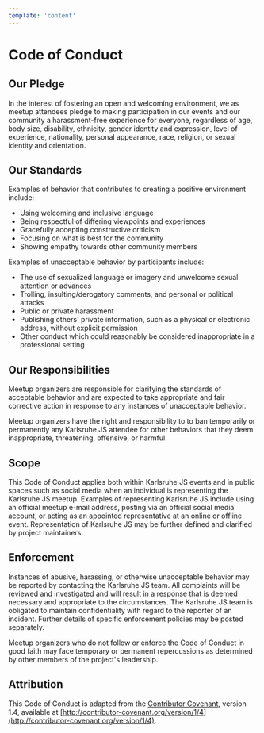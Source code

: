 ```yaml
---
template: 'content'
---
```


# Code of Conduct

## Our Pledge

In the interest of fostering an open and welcoming environment, we as
meetup attendees pledge to making participation in our events and
our community a harassment-free experience for everyone, regardless of age, body
size, disability, ethnicity, gender identity and expression, level of experience,
nationality, personal appearance, race, religion, or sexual identity and
orientation.

## Our Standards

Examples of behavior that contributes to creating a positive environment
include:

* Using welcoming and inclusive language
* Being respectful of differing viewpoints and experiences
* Gracefully accepting constructive criticism
* Focusing on what is best for the community
* Showing empathy towards other community members

Examples of unacceptable behavior by participants include:

* The use of sexualized language or imagery and unwelcome sexual attention or advances
* Trolling, insulting/derogatory comments, and personal or political attacks
* Public or private harassment
* Publishing others' private information, such as a physical or electronic address, without explicit permission
* Other conduct which could reasonably be considered inappropriate in a professional setting

## Our Responsibilities

Meetup organizers are responsible for clarifying the standards of acceptable
behavior and are expected to take appropriate and fair corrective action in
response to any instances of unacceptable behavior.

Meetup organizers have the right and responsibility to to ban temporarily or
permanently any Karlsruhe JS attendee for other behaviors that they deem inappropriate,
threatening, offensive, or harmful.

## Scope

This Code of Conduct applies both within Karlsruhe JS events and in public spaces such as social media when an individual is representing the Karlsruhe JS meetup. Examples of
representing Karlsruhe JS include using an official meetup e-mail
address, posting via an official social media account, or acting as an appointed
representative at an online or offline event. Representation of Karlsruhe JS may be
further defined and clarified by project maintainers.

## Enforcement

Instances of abusive, harassing, or otherwise unacceptable behavior may be
reported by contacting the Karlsruhe JS team. All
complaints will be reviewed and investigated and will result in a response that
is deemed necessary and appropriate to the circumstances. The Karlsruhe JS team is
obligated to maintain confidentiality with regard to the reporter of an incident.
Further details of specific enforcement policies may be posted separately.

Meetup organizers who do not follow or enforce the Code of Conduct in good
faith may face temporary or permanent repercussions as determined by other
members of the project's leadership.

## Attribution

This Code of Conduct is adapted from the [Contributor Covenant](https://www.contributor-covenant.org/), version 1.4,
available at [http://contributor-covenant.org/version/1/4](http://contributor-covenant.org/version/1/4).